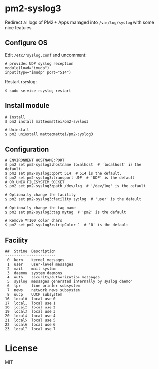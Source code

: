 # pm2-syslog3

Redirect all logs of PM2 + Apps managed into `/var/log/syslog` with some nice features

## Configure OS

Edit `/etc/rsyslog.conf` and uncomment:

```
# provides UDP syslog reception
module(load="imudp")
input(type="imudp" port="514")
```

Restart rsyslog:

```
$ sudo service rsyslog restart
```

## Install module

```
# Install
$ pm2 install matteomattei/pm2-syslog3

# Uninstall
$ pm2 uninstall matteomattei/pm2-syslog3
```

## Configuration

```
# ENVIRONMENT HOSTNAME:PORT
$ pm2 set pm2-syslog3:hostname localhost  # 'localhost' is the default.
$ pm2 set pm2-syslog3:port 514  # 514 is the default.
$ pm2 set pm2-syslog3:transport UDP  # 'UDP' is the default
# OR UNIX FILESYSTEM SOCKET
$ pm2 set pm2-syslog3:path /dev/log  # '/dev/log' is the default

# Optionally change the facility
$ pm2 set pm2-syslog3:facility syslog  # 'user' is the default

# Optionally change the tag name
$ pm2 set pm2-syslog3:tag mytag  # 'pm2' is the default

# Remove VT100 color chars
$ pm2 set pm2-syslog3:stripColor 1  # '0' is the default
```

## Facility

```
##  String  Description
-----------------------
 0  kern    kernel messages
 1  user    user-level messages
 2  mail    mail system
 3  daemon  system daemons
 4  auth    security/authorization messages
 5  syslog  messages generated internally by syslog daemon
 6  lpr     line printer subsystem
 7  news    network news subsystem
 8  uucp    UUCP subsystem
16  local0  local use 0
17  local1  local use 1
18  local2  local use 2
19  local3  local use 3
20  local4  local use 4
21  local5  local use 5
22  local6  local use 6
23  local7  local use 7
```

# License

MIT
